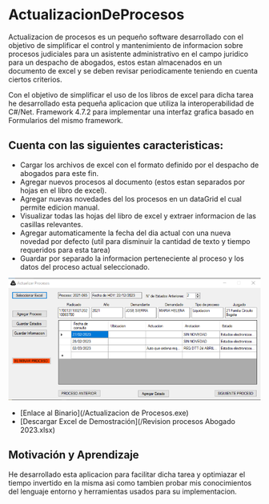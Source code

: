 # ActualizacionDeProcesos

Actualizacion de procesos es un pequeño software desarrollado con el objetivo de simplificar el control y mantenimiento de informacion sobre procesos judiciales para un asistente administrativo en el campo juridico para un despacho de abogados, estos estan almacenados en un documento de excel y se deben revisar periodicamente teniendo en cuenta ciertos criterios.

Con el objetivo de simplificar el uso de los libros de excel para dicha tarea he desarrollado esta pequeña aplicacion que utiliza la interoperabilidad de C#/Net. Framework 4.7.2 para implementar una interfaz grafica basado en Formularios del mismo framework. 

## Cuenta con las siguientes caracteristicas:
- Cargar los archivos de excel con el formato definido por el despacho de abogados para este fin.
- Agregar nuevos procesos al documento (estos estan separados por hojas en el libro de excel).
- Agregar nuevas novedades del los procesos en un dataGrid el cual permite edicion manual.
- Visualizar todas las hojas del libro de excel y extraer informacion de las casillas relevantes.
- Agregar automaticamente la fecha del dia actual con una nueva novedad por defecto (util para disminuir la cantidad de texto y tiempo requeridos para esta tarea)
- Guardar por separado la informacion perteneciente al proceso y los datos del proceso actual seleccionado.

![screenshot](/screenshot.png)
- [Enlace al Binario](/Actualizacion de Procesos.exe)
- [Descargar Excel de Demostración](/Revision procesos Abogado 2023.xlsx)

## Motivación y Aprendizaje

He desarrollado esta aplicacion para facilitar dicha tarea y optimiazar el tiempo invertido en la misma asi como tambien probar mis conocimientos del lenguaje entorno y herramientas usados para su implementacion.
